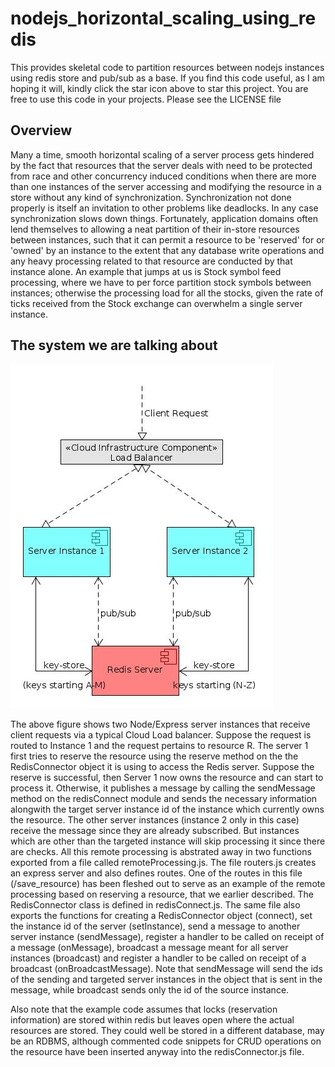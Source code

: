 # nodejs_horizontal_scaling_using_redis
This provides skeletal code to partition resources between nodejs instances using redis store and pub/sub as a base.
If you find this code useful, as I am hoping it will, kindly click the star icon above to star this project. You are free to use this code in your projects. Please see the LICENSE file

## Overview
Many a time, smooth horizontal scaling of a server process gets hindered by the fact that resources that the server deals with need to be protected from race and other concurrency induced conditions when there are more than one instances of the server accessing and modifying the resource in a store without any kind of synchronization. Synchronization not done properly is itself an invitation to other problems like deadlocks. In any case synchronization slows down things. Fortunately, application domains often lend themselves to allowing a neat partition of their in-store resources between instances, such that it can permit a resource to be 'reserved' for or 'owned' by an instance to the extent that any database write operations and any heavy processing related to that resource are conducted by that instance alone. An example that jumps at us is Stock symbol feed processing, where we have to per force partition stock symbols between instances; otherwise the processing load for all the stocks, given the rate of ticks received from the Stock exchange can overwhelm a single server instance.

## The system we are talking about

![Alt text](systemdiag.jpg)

The above figure shows two Node/Express server instances that receive client requests via a typical Cloud Load balancer. Suppose the request is routed to Instance 1 and the request pertains to resource R. The server 1 first tries to reserve the resource using the reserve method on the the RedisConnector object it is using to access the Redis server. Suppose the reserve is successful, then Server 1 now owns the resource and can start to process it. Otherwise, it publishes a message by calling the sendMessage method on the redisConnect module and sends the necessary information alongwith the target server instance id of the instance which currently owns the resource. The other server instances (instance 2 only in this case) receive the message since they are already subscribed. But instances which are other than the targeted instance will skip processing it since there are checks. All this remote processing is abstrated away in two functions exported from a file called remoteProcessing.js. The file routers.js creates an express server and also defines routes. One of the routes in this file (/save_resource) has been fleshed out to serve as an example of the remote processing based on reserving a resource, that we earlier described. The RedisConnector class is defined in redisConnect.js. The same file also exports the functions for creating a RedisConnector object (connect), set the instance id of the server (setInstance), send a message to another server instance (sendMessage), register a handler to be called on receipt of a message (onMessage), broadcast a message meant for all server instances (broadcast) and register a handler to be called on receipt of a broadcast (onBroadcastMessage). Note that sendMessage will send the ids of the sending and targeted server instances in the object that is sent in the message, while broadcast sends only the id of the source instance.

Also note that the example code assumes that locks (reservation information) are stored within redis but leaves open where the actual resources are stored. They could well be stored in a different database, may be an RDBMS, although commented code snippets for CRUD operations on the resource have been inserted anyway into the redisConnector.js file.
